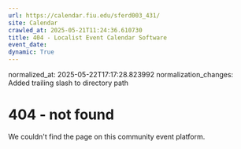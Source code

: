 ```yaml
---
url: https://calendar.fiu.edu/sferd003_431/
site: Calendar
crawled_at: 2025-05-21T11:24:36.610730
title: 404 - Localist Event Calendar Software
event_date: 
dynamic: True
---
```

normalized_at: 2025-05-22T17:17:28.823992
normalization_changes: Added trailing slash to directory path

# 404 - not found
We couldn't find the page on this community event platform.
